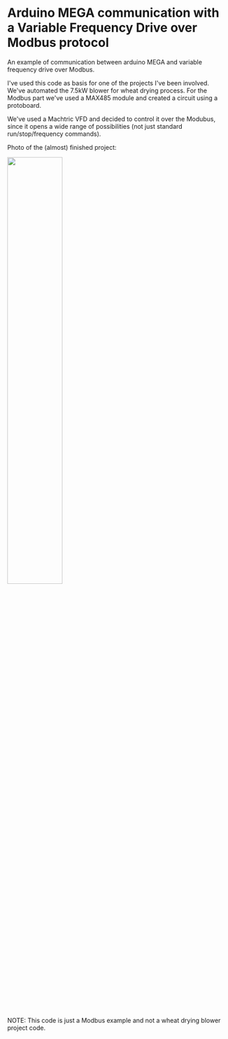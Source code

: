 # Arduino MEGA communication with a Variable Frequency Drive over Modbus protocol

An example of communication between arduino MEGA and variable frequency drive over Modbus. 

I've used this code as basis for one of the projects I've been involved. We've automated the 7.5kW blower for wheat drying process. For the Modbus part we've used a MAX485 module and created a circuit using a protoboard.

We've used a Machtric VFD and decided to control it over the Modubus, since it opens a wide range of possibilities (not just standard run/stop/frequency commands).

Photo of the (almost) finished project:

<img src="https://user-images.githubusercontent.com/62114221/156895975-abb6fa46-fa77-4470-961c-433a92c36fb7.jpg" width="50%">

NOTE: This code is just a Modbus example and not a wheat drying blower project code.
